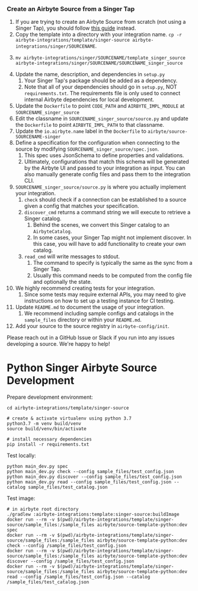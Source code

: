 ### Create an Airbyte Source from a Singer Tap
1. If you are trying to create an Airbyte Source from scratch (not using a Singer Tap), you should follow [this guide](https://github.com/airbytehq/airbyte/blob/master/airbyte-integrations/connector-templates/python-source/README.md) instead.
1. Copy the template into a directory with your integration name. `cp -r airbyte-integrations/template/singer-source airbyte-integrations/singer/SOURCENAME`.
1. ```
   mv airbyte-integrations/singer/SOURCENAME/template_singer_source airbyte-integrations/singer/SOURCENAME/SOURCENAME_singer_source
   ``` 
1. Update the name, description, and dependencies in `setup.py`
    1. Your Singer Tap's package should be added as a dependency.
    1. Note that all of your dependencies should go in `setup.py`, NOT `requirements.txt`. The requirements file is only used to connect internal Airbyte dependencies for local development.
1. Update the `Dockerfile` to point `CODE_PATH` and `AIRBYTE_IMPL_MODULE` at `SOURCENAME_singer_source`
1. Edit the classname in `SOURCENAME_singer_source/source.py` and update the `Dockerfile` to point `AIRBYTE_IMPL_PATH` to that classname. 
1. Update the `io.airbyte.name` label in the `Dockerfile` to `airbyte/source-SOURCENAME-singer`
1. Define a specification for the configuration when connecting to the source by modifying `SOURCENAME_singer_source/spec.json`.
    1. This spec uses JsonSchema to define properties and validations.
    1. Ultimately, configurations that match this schema will be generated by the Airbyte UI and passed to your integration as input. You can also manually generate config files and pass them to the integration CLI.
1. `SOURCENAME_singer_source/source.py` is where you actually implement your integration.
    1. `check` should check if a connection can be established to a source given a config that matches your specification.
    1. `discover_cmd` returns a command string we will execute to retrieve a Singer catalog.
        1. Behind the scenes, we convert this Singer catalog to an `AirbyteCatalog`. 
        1. In some cases, your Singer Tap might not implement discover. In this case, you will have to add functionality to create your own catalog.
    1. `read_cmd` will write messages to stdout. 
        1. The command to specify is typically the same as the sync from a Singer Tap.
        1. Usually this command needs to be computed from the config file and optionally the state.
1. We highly recommend creating tests for your integration. 
    1. Since some tests may require external APIs, you may need to give instructions on how to set up a testing instance for CI testing.
1. Update `README.md` to document the usage of your integration. 
    1. We recommend including sample configs and catalogs in the `sample_files` directory or within your `README.md`.
1. Add your source to the source registry in `airbyte-config/init`.

Please reach out in a GitHub Issue or Slack if you run into any issues developing a source. We're happy to help!

# Python Singer Airbyte Source Development

Prepare development environment:
```
cd airbyte-integrations/template/singer-source

# create & activate virtualenv using python 3.7
python3.7 -m venv build/venv
source build/venv/bin/activate

# install necessary dependencies
pip install -r requirements.txt
```

Test locally:
```
python main_dev.py spec
python main_dev.py check --config sample_files/test_config.json
python main_dev.py discover --config sample_files/test_config.json
python main_dev.py read --config sample_files/test_config.json --catalog sample_files/test_catalog.json
```

Test image:
```
# in airbyte root directory
./gradlew :airbyte-integrations:template:singer-source:buildImage
docker run --rm -v $(pwd)/airbyte-integrations/template/singer-source/sample_files:/sample_files airbyte/source-template-python:dev spec
docker run --rm -v $(pwd)/airbyte-integrations/template/singer-source/sample_files:/sample_files airbyte/source-template-python:dev check --config /sample_files/test_config.json
docker run --rm -v $(pwd)/airbyte-integrations/template/singer-source/sample_files:/sample_files airbyte/source-template-python:dev discover --config /sample_files/test_config.json
docker run --rm -v $(pwd)/airbyte-integrations/template/singer-source/sample_files:/sample_files airbyte/source-template-python:dev read --config /sample_files/test_config.json --catalog /sample_files/test_catalog.json
```
